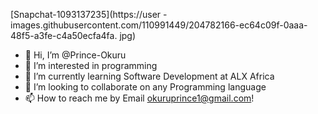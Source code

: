 [Snapchat-1093137235](https://user
-images.githubusercontent.com/110991449/204782166-ec64c09f-0aaa-48f5-a3fe-c4a50ecfa4fa.
jpg)
- 👋 Hi, I’m @Prince-Okuru
- 👀 I’m interested in programming 
- 🌱 I’m currently learning Software Development at ALX Africa
- 💞️ I’m looking to collaborate on any Programming language
- 📫 How to reach me by Email okuruprince1@gmail.com!
